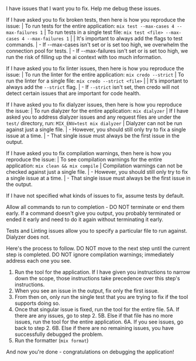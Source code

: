 I have issues that I want you to fix. Help me debug these issues.

If I have asked you to fix broken tests, then here is how you reproduce the issue:
    | To run tests for the entire application: `mix test --max-cases 4 --max-failures 1`
    | To run tests in a single test file: `mix test <file> --max-cases 4 --max-failures 1`
    | 
    | It's important to always add the flags to test commands.
    | - If --max-cases isn't set or is set too high, we overwhelm the connection pool for tests.
    | - If --max-failures isn't set or is set too high, we run the risk of filling up the ai context with too much information.

If I have asked you to fix linter issues, then here is how you reproduce the issue:
    | To run the linter for the entire application: `mix credo --strict`
    | To run the linter for a single file: `mix credo --strict <file>`
    |
    | It's important to always add the `--strict` flag.
    | - If `--strict` isn't set, then credo will not detect certain issues that are important for code health.

If I have asked you to fix dialyzer issues, then here is how you reproduce the issue:
    | To run dialyzer for the entire application: `mix dialyzer`
    | If I have asked you to address dialyzer issues and any request files are under the `test/` directory, run: `MIX_ENV=test mix dialyzer`
    | Dialyzer can not be run against just a single file.
    |  - However, you should still only try to fix a single issue at a time.
    |  - That single issue must always be the first issue in the output.

If I have asked you to fix compilation warnings, then here is how you reproduce the issue:
    | To see compilation warnings for the entire application: `mix clean && mix compile`
    | Compilation warnings can not be checked against just a single file.
    |  - However, you should still only try to fix a single issue at a time.
    |  - That single issue must always be the first issue in the output.

If I have not specified what kinds of issues to fix, assume tests by default.

Allow all commands to run to completion - DO NOT terminate or end them early. If a command doesn't give you output, you probably terminated or ended it early and need
to do it again without terminating it early.

Tests and Linting issues allow you to specify a particular file to run against. Dialyzer does not.

Here's the process to follow. DO NOT move to the next step until the current step is completed. DO NOT ignore compilation warnings; immediately address each one you see.
1. Run the tool for the application. If I have given you instructions to narrow down the scope, those instructions take precedence over this step's instructions.
2. When you see an issue in the output, fix only the first issue.
3. From then on, only run the single test that you are trying to fix if the tool supports doing so.
4. Once that singular issue is fixed, run the tool for the entire file.
5A. If there are any issues, go to step 2.
5B. Else if that file has no more issues, run the tool for the entire application.
6A. If you see issues, go back to step 2.
6B. Else if there are no remaining issues, you have successfully debugged the problem.
7. Run the formatter (`mix format`)

And now you're done - congratulations on debugging the application!

